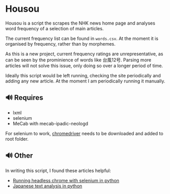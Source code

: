 # Housou

Housou is a script the scrapes the NHK news home page and analyses word frequency of a selection of main articles.

The current frequency list can be found in `words.csv`. At the moment it is organised by frequency, rather than by morphemes.

As this is a new project, current frequency ratings are unrepresentative, as can be seen by the prominience of words like 台風12号. Parsing more articles will not solve this issue, only doing so over a longer period of time.

Ideally this script would be left running, checking the site periodically and adding any new article. At the moment I am periodically running it manually.

## 🔊 Requires

- lxml
- selenium
- MeCab with mecab-ipadic-neologd

For selenium to work, [chromedriver](http://chromedriver.chromium.org/downloads) needs to be downloaded and added to root folder.

## 🔊 Other

In writing this script, I found these articles helpful:
- [Running headless chrome with selenium in python](https://medium.com/@pyzzled/running-headless-chrome-with-selenium-in-python-3f42d1f5ff1d)
- [Japanese text analysis in python](http://www.robfahey.co.uk/blog/japanese-text-analysis-in-python/)
